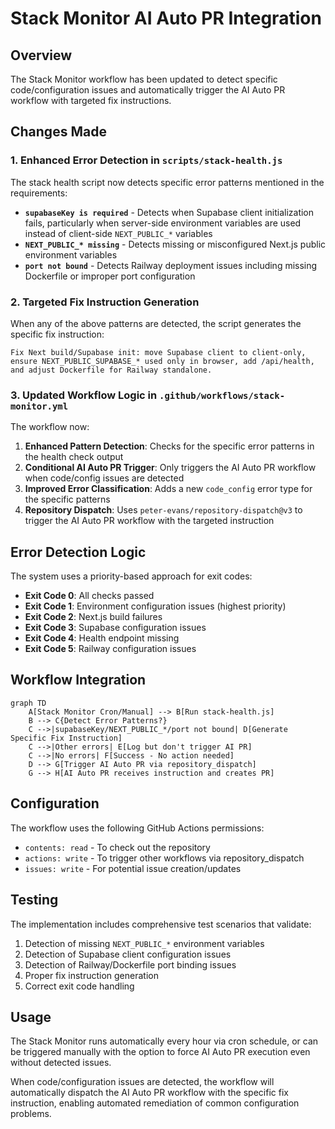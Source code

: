 # Stack Monitor AI Auto PR Integration

## Overview

The Stack Monitor workflow has been updated to detect specific code/configuration issues and automatically trigger the AI Auto PR workflow with targeted fix instructions.

## Changes Made

### 1. Enhanced Error Detection in `scripts/stack-health.js`

The stack health script now detects specific error patterns mentioned in the requirements:

- **`supabaseKey is required`** - Detects when Supabase client initialization fails, particularly when server-side environment variables are used instead of client-side `NEXT_PUBLIC_*` variables
- **`NEXT_PUBLIC_* missing`** - Detects missing or misconfigured Next.js public environment variables
- **`port not bound`** - Detects Railway deployment issues including missing Dockerfile or improper port configuration

### 2. Targeted Fix Instruction Generation

When any of the above patterns are detected, the script generates the specific fix instruction:

```
Fix Next build/Supabase init: move Supabase client to client-only, ensure NEXT_PUBLIC_SUPABASE_* used only in browser, add /api/health, and adjust Dockerfile for Railway standalone.
```

### 3. Updated Workflow Logic in `.github/workflows/stack-monitor.yml`

The workflow now:

1. **Enhanced Pattern Detection**: Checks for the specific error patterns in the health check output
2. **Conditional AI Auto PR Trigger**: Only triggers the AI Auto PR workflow when code/config issues are detected
3. **Improved Error Classification**: Adds a new `code_config` error type for the specific patterns
4. **Repository Dispatch**: Uses `peter-evans/repository-dispatch@v3` to trigger the AI Auto PR workflow with the targeted instruction

## Error Detection Logic

The system uses a priority-based approach for exit codes:

- **Exit Code 0**: All checks passed
- **Exit Code 1**: Environment configuration issues (highest priority)
- **Exit Code 2**: Next.js build failures
- **Exit Code 3**: Supabase configuration issues
- **Exit Code 4**: Health endpoint missing
- **Exit Code 5**: Railway configuration issues

## Workflow Integration

```mermaid
graph TD
    A[Stack Monitor Cron/Manual] --> B[Run stack-health.js]
    B --> C{Detect Error Patterns?}
    C -->|supabaseKey/NEXT_PUBLIC_*/port not bound| D[Generate Specific Fix Instruction]
    C -->|Other errors| E[Log but don't trigger AI PR]
    C -->|No errors| F[Success - No action needed]
    D --> G[Trigger AI Auto PR via repository_dispatch]
    G --> H[AI Auto PR receives instruction and creates PR]
```

## Configuration

The workflow uses the following GitHub Actions permissions:
- `contents: read` - To check out the repository
- `actions: write` - To trigger other workflows via repository_dispatch
- `issues: write` - For potential issue creation/updates

## Testing

The implementation includes comprehensive test scenarios that validate:

1. Detection of missing `NEXT_PUBLIC_*` environment variables
2. Detection of Supabase client configuration issues
3. Detection of Railway/Dockerfile port binding issues
4. Proper fix instruction generation
5. Correct exit code handling

## Usage

The Stack Monitor runs automatically every hour via cron schedule, or can be triggered manually with the option to force AI Auto PR execution even without detected issues.

When code/configuration issues are detected, the workflow will automatically dispatch the AI Auto PR workflow with the specific fix instruction, enabling automated remediation of common configuration problems.